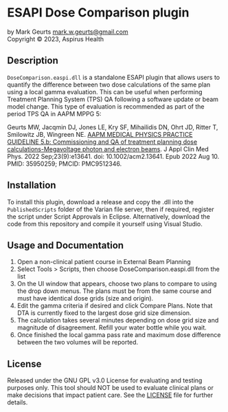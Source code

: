 # ESAPI Dose Comparison plugin

by Mark Geurts <mark.w.geurts@gmail.com>
<br>Copyright &copy; 2023, Aspirus Health

## Description

`DoseComparison.easpi.dll` is a standalone ESAPI plugin that allows users to quantify the difference between two dose calculations of the same plan using a local gamma evaluation. This can be useful when performing Treatment Planning System (TPS) QA following a software update or beam model change. This type of evaluation is recommended as part of the period TPS QA in AAPM MPPG 5: 

Geurts MW, Jacqmin DJ, Jones LE, Kry SF, Mihailidis DN, Ohrt JD, Ritter T, Smilowitz JB, Wingreen NE. [AAPM MEDICAL PHYSICS PRACTICE GUIDELINE 5.b: Commissioning and QA of treatment planning dose calculations-Megavoltage photon and electron beams](https://doi.org/10.1002/acm2.13641). J Appl Clin Med Phys. 2022 Sep;23(9):e13641. doi: 10.1002/acm2.13641. Epub 2022 Aug 10. PMID: 35950259; PMCID: PMC9512346.

## Installation

To install this plugin, download a release and copy the .dll into the `PublishedScripts` folder of the Varian file server, then if required, register the script under Script Approvals in Eclipse. Alternatively, download the code from this repository and compile it yourself using Visual Studio.

## Usage and Documentation

1. Open a non-clinical patient course in External Beam Planning
2. Select Tools > Scripts, then choose DoseComparison.easpi.dll from the list
3. On the UI window that appears, choose two plans to compare to using the drop down menus. The plans must be from the same course and must have identical dose grids (size and origin).
4. Edit the gamma criteria if desired and click Compare Plans. Note that DTA is currently fixed to the largest dose grid size dimension.
5. The calculation takes several minutes depending on dose grid size and magnitude of disagreement. Refill your water bottle while you wait.
6. Once finished the local gamma pass rate and maximum dose difference between the two volumes will be reported. 

## License

Released under the GNU GPL v3.0 License for evaluating and testing purposes only. This tool should NOT be used to evaluate clinical plans or make decisions that impact patient care. See the [LICENSE](LICENSE) file for further details.
